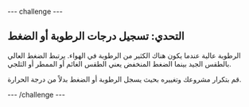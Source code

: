 \--- challenge \---

## التحدي: تسجيل درجات الرطوبة أو الضغط

الرطوبة عالية عندما يكون هناك الكثير من الرطوبة في الهواء. يرتبط الضغط العالي بالطقس الجيد بينما الضغط المنخفض يعني الطقس الغائم أو الممطر أو الثلجي.

قم بتكرار مشروعك وتغييره بحيث يسجل الرطوبة أو الضغط بدلاً من درجة الحرارة.

\--- /challenge \---